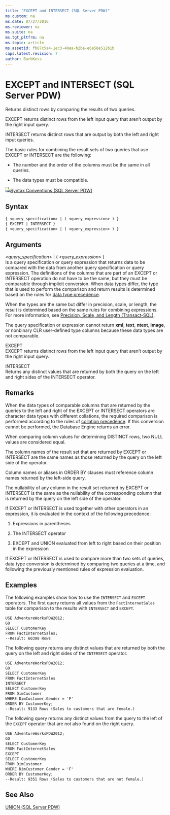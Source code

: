 ```yaml
---
title: "EXCEPT and INTERSECT (SQL Server PDW)"
ms.custom: na
ms.date: 07/27/2016
ms.reviewer: na
ms.suite: na
ms.tgt_pltfrm: na
ms.topic: article
ms.assetid: fb87c5a4-1ec3-40ea-b2be-e6a58e512b1b
caps.latest.revision: 7
author: BarbKess
---
```

# EXCEPT and INTERSECT (SQL Server PDW)
Returns distinct rows by comparing the results of two queries.  
  
EXCEPT returns distinct rows from the left input query that aren’t output by the right input query.  
  
INTERSECT returns distinct rows that are output by both the left and right input queries.  
  
The basic rules for combining the result sets of two queries that use EXCEPT or INTERSECT are the following:  
  
-   The number and the order of the columns must be the same in all queries.  
  
-   The data types must be compatible.  
  
![Topic link icon](../../mpp/sqlpdw/media/Topic_Link.gif "Topic_Link")[Syntax Conventions &#40;SQL Server PDW&#41;](../../mpp/sqlpdw/syntax-conventions-sql-server-pdw.md)  
  
## Syntax  
  
```  
{ <query_specification> | ( <query_expression> ) }   
{ EXCEPT | INTERSECT }  
{ <query_specification> | ( <query_expression> ) }  
```  
  
## Arguments  
<*query_specification*> | ( <*query_expression*> )  
Is a query specification or query expression that returns data to be compared with the data from another query specification or query expression. The definitions of the columns that are part of an EXCEPT or INTERSECT operation do not have to be the same, but they must be comparable through implicit conversion. When data types differ, the type that is used to perform the comparison and return results is determined based on the rules for [data type precedence](http://msdn.microsoft.com/en-us/library/ms190309.aspx).  
  
When the types are the same but differ in precision, scale, or length, the result is determined based on the same rules for combining expressions. For more information, see [Precision, Scale, and Length (Transact-SQL)](http://msdn.microsoft.com/en-us/library/ms190476.aspx).  
  
The query specification or expression cannot return **xml**, **text**, **ntext**, **image**, or nonbinary CLR user-defined type columns because these data types are not comparable.  
  
EXCEPT  
EXCEPT returns distinct rows from the left input query that aren’t output by the right input query.  
  
INTERSECT  
Returns any distinct values that are returned by both the query on the left and right sides of the INTERSECT operator.  
  
## Remarks  
When the data types of comparable columns that are returned by the queries to the left and right of the EXCEPT or INTERSECT operators are character data types with different collations, the required comparison is performed according to the rules of [collation precedence](http://msdn.microsoft.com/en-us/library/ms179886.aspx). If this conversion cannot be performed, the Database Engine returns an error.  
  
When comparing column values for determining DISTINCT rows, two NULL values are considered equal.  
  
The column names of the result set that are returned by EXCEPT or INTERSECT are the same names as those returned by the query on the left side of the operator.  
  
Column names or aliases in ORDER BY clauses must reference column names returned by the left-side query.  
  
The nullability of any column in the result set returned by EXCEPT or INTERSECT is the same as the nullability of the corresponding column that is returned by the query on the left side of the operator.  
  
If EXCEPT or INTERSECT is used together with other operators in an expression, it is evaluated in the context of the following precedence:  
  
1.  Expressions in parentheses  
  
2.  The INTERSECT operator  
  
3.  EXCEPT and UNION evaluated from left to right based on their position in the expression  
  
If EXCEPT or INTERSECT is used to compare more than two sets of queries, data type conversion is determined by comparing two queries at a time, and following the previously mentioned rules of expression evaluation.  
  
## Examples  
The following examples show how to use the `INTERSECT` and `EXCEPT` operators. The first query returns all values from the `FactInternetSales` table for comparison to the results with `INTERSECT` and `EXCEPT`.  
  
```  
USE AdventureWorksPDW2012;  
GO  
SELECT CustomerKey   
FROM FactInternetSales;  
--Result: 60398 Rows  
```  
  
The following query returns any distinct values that are returned by both the query on the left and right sides of the `INTERSECT` operator.  
  
```  
USE AdventureWorksPDW2012;  
GO  
SELECT CustomerKey   
FROM FactInternetSales    
INTERSECT   
SELECT CustomerKey   
FROM DimCustomer   
WHERE DimCustomer.Gender = 'F'  
ORDER BY CustomerKey;  
--Result: 9133 Rows (Sales to customers that are female.)  
```  
  
The following query returns any distinct values from the query to the left of the `EXCEPT` operator that are not also found on the right query.  
  
```  
USE AdventureWorksPDW2012;  
GO  
SELECT CustomerKey   
FROM FactInternetSales    
EXCEPT   
SELECT CustomerKey   
FROM DimCustomer   
WHERE DimCustomer.Gender = 'F'  
ORDER BY CustomerKey;  
--Result: 9351 Rows (Sales to customers that are not female.)  
```  
  
## See Also  
[UNION &#40;SQL Server PDW&#41;](../../mpp/sqlpdw/union-sql-server-pdw.md)  
  
